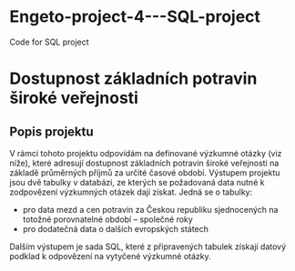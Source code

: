 # Engeto-project-4---SQL-project
Code for SQL project

# Dostupnost základních potravin široké veřejnosti #
## Popis projektu ##
V rámci tohoto projektu odpovídám na definované výzkumné otázky (viz níže), které adresují dostupnost základních potravin široké veřejnosti na základě průměrných příjmů za určité časové období.
Výstupem projektu jsou dvě tabulky v databázi, ze kterých se požadovaná data nutné k zodpovězení výzkumných otázek dají získat.
Jedná se o tabulky: 
- pro data mezd a cen potravin za Českou republiku sjednocených na totožné porovnatelné období – společné roky
- pro dodatečná data o dalších evropských státech

Dalším výstupem je sada SQL, které z připravených tabulek získají datový podklad k odpovězení na vytyčené výzkumné otázky. 